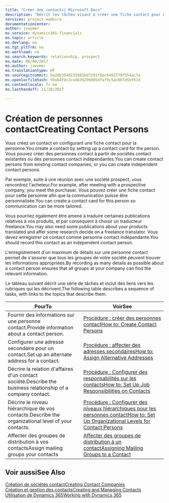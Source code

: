 ```yaml
---
title: "Créer des contacts| Microsoft Docs"
description: "Décrit les tâches visant à créer une fiche contact pour une personne, par exemple, un prospect ou un fournisseur, afin de définir les relations et personnaliser la communication."
services: project-madeira
documentationcenter: 
author: jswymer
ms.service: dynamics365-financials
ms.topic: article
ms.devlang: na
ms.tgt_pltfrm: na
ms.workload: na
ms.search.keywords: relationship, prospect
ms.date: 06/06/2017
ms.author: jswymer
ms.translationtype: HT
ms.sourcegitcommit: ba26b354d235981bd7291f9ac6402779f554ac7a
ms.openlocfilehash: 59ab4fdc2cedb39296985dfaf9c5ac66fd5bf61d
ms.contentlocale: fr-be
ms.lasthandoff: 11/10/2017

---
```

# <a name="creating-contact-persons"></a><span data-ttu-id="744ce-103">Création de personnes contact</span><span class="sxs-lookup"><span data-stu-id="744ce-103">Creating Contact Persons</span></span>
<span data-ttu-id="744ce-104">Vous créez un contact en configurant une fiche contact pour la personne.</span><span class="sxs-lookup"><span data-stu-id="744ce-104">You create a contact by setting up a contact card for the person.</span></span> <span data-ttu-id="744ce-105">Vous pouvez créer des personnes contact à partir de sociétés contact existantes ou des personnes contact indépendantes.</span><span class="sxs-lookup"><span data-stu-id="744ce-105">You can create contact persons from existing contact companies, or you can create independent contact persons.</span></span>

<span data-ttu-id="744ce-106">Par exemple, suite à une réunion avec une société prospect, vous rencontrez l'acheteur.</span><span class="sxs-lookup"><span data-stu-id="744ce-106">For example, after meeting with a prospective company, you meet the purchaser.</span></span> <span data-ttu-id="744ce-107">Vous pouvez créer une fiche contact pour cette personne afin que la communication puisse être personnalisée.</span><span class="sxs-lookup"><span data-stu-id="744ce-107">You can create a contact card for this person so communication can be more tailored.</span></span>

<span data-ttu-id="744ce-108">Vous pourriez également être amené à traduire certaines publications relatives à vos produits, et par conséquent à choisir un traducteur freelance.</span><span class="sxs-lookup"><span data-stu-id="744ce-108">You may also need some publications about your products translated and after some research decide on a freelance translator.</span></span> <span data-ttu-id="744ce-109">Vous devez enregistrer ce contact comme personne contact indépendante.</span><span class="sxs-lookup"><span data-stu-id="744ce-109">You should record this contact as an independent contact person.</span></span>

<span data-ttu-id="744ce-110">L'enregistrement d'un maximum de détails sur une personne contact permet de s'assurer que tous les groupes de votre société peuvent trouver les informations appropriées.</span><span class="sxs-lookup"><span data-stu-id="744ce-110">By recording as many details as possible about a contact person ensures that all groups at your company can find the relevant information.</span></span>

<span data-ttu-id="744ce-111">Le tableau suivant décrit une série de tâches et inclut des liens vers les rubriques qui les décrivent.</span><span class="sxs-lookup"><span data-stu-id="744ce-111">The following table describes a sequence of tasks, with links to the topics that describe them.</span></span>

| <span data-ttu-id="744ce-112">Pour</span><span class="sxs-lookup"><span data-stu-id="744ce-112">To</span></span> | <span data-ttu-id="744ce-113">Voir</span><span class="sxs-lookup"><span data-stu-id="744ce-113">See</span></span> |
| --- | --- |
| <span data-ttu-id="744ce-114">Fournir des informations sur une personne contact.</span><span class="sxs-lookup"><span data-stu-id="744ce-114">Provide information about a contact person.</span></span> |[<span data-ttu-id="744ce-115">Procédure : créer des personnes contact</span><span class="sxs-lookup"><span data-stu-id="744ce-115">How to: Create Contact Persons</span></span>](marketing-how-create-contact-persons.md) |
| <span data-ttu-id="744ce-116">Configurer une adresse secondaire pour un contact.</span><span class="sxs-lookup"><span data-stu-id="744ce-116">Set up an alternate address for a contact.</span></span> |[<span data-ttu-id="744ce-117">Procédure : affecter des adresses secondaires</span><span class="sxs-lookup"><span data-stu-id="744ce-117">How to: Assign Alternative Addresses</span></span>](marketing-how-assign-alternate-address.md) |
| <span data-ttu-id="744ce-118">Décrire la relation d'affaires d'un contact société.</span><span class="sxs-lookup"><span data-stu-id="744ce-118">Describe the business relationship of a company contact.</span></span> |[<span data-ttu-id="744ce-119">Procédure : Configurer des responsabilités sur les contacts</span><span class="sxs-lookup"><span data-stu-id="744ce-119">How to: Set Up Job Responsibilities on Contacts</span></span>](marketing-job-responsibilities.md) |
| <span data-ttu-id="744ce-120">Décrire le niveau hiérarchique de vos contacts.</span><span class="sxs-lookup"><span data-stu-id="744ce-120">Describe the organizational level of your contacts.</span></span> |[<span data-ttu-id="744ce-121">Procédure : Configurer des niveaux hiérarchiques pour les personnes contact</span><span class="sxs-lookup"><span data-stu-id="744ce-121">How to: Set Up Organizational Levels for Contact Persons</span></span>](marketing-organizational-levels.md) |
| <span data-ttu-id="744ce-122">Affecter des groupes de distribution à vos contacts</span><span class="sxs-lookup"><span data-stu-id="744ce-122">Assign mailing groups your contacts</span></span> |[<span data-ttu-id="744ce-123">Affecter des groupes de distribution à un contact</span><span class="sxs-lookup"><span data-stu-id="744ce-123">Assigning Mailing Groups to a Contact</span></span>](marketing-mailing-groups.md) |

## <a name="see-also"></a><span data-ttu-id="744ce-124">Voir aussi</span><span class="sxs-lookup"><span data-stu-id="744ce-124">See Also</span></span>
[<span data-ttu-id="744ce-125">Création de sociétés contact</span><span class="sxs-lookup"><span data-stu-id="744ce-125">Creating Contact Companies</span></span>](marketing-create-contact-companies.md)  
[<span data-ttu-id="744ce-126">Création et gestion des contacts</span><span class="sxs-lookup"><span data-stu-id="744ce-126">Creating and Managing Contacts</span></span>]()  
[<span data-ttu-id="744ce-127">Utilisation de Dynamics 365</span><span class="sxs-lookup"><span data-stu-id="744ce-127">Working with Dynamics 365</span></span>](ui-work-product.md)

